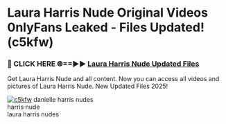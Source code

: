 # Laura Harris Nude Original Videos 0nlyFans Leaked - Files Updated! (c5kfw)

<h3>🔴 CLICK HERE 🌐==►► <a href="https://tinyurl.com/52m3yx9h" rel="nofollow">Laura Harris Nude Updated Files</a></h3>

Get Laura Harris Nude and all content. Now you can access all videos and pictures of Laura Harris Nude. New Updated Files 2025!

[![c5kfw](https://i.imgur.com/TnHtlc8.gif)](https://tinyurl.com/52m3yx9h)
danielle harris nudes<br>
harris nude<br>
laura harris nudes